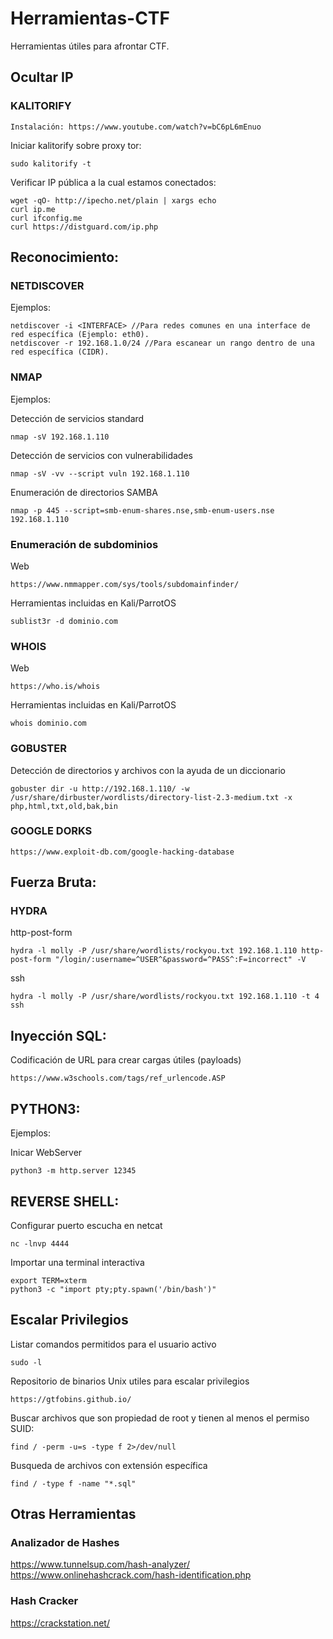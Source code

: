 # Herramientas-CTF
Herramientas útiles para afrontar CTF.

## Ocultar IP
### KALITORIFY
    Instalación: https://www.youtube.com/watch?v=bC6pL6mEnuo

Iniciar kalitorify sobre proxy tor:
```
sudo kalitorify -t
```

Verificar IP pública a la cual estamos conectados:
```
wget -qO- http://ipecho.net/plain | xargs echo
curl ip.me
curl ifconfig.me
curl https://distguard.com/ip.php
```

## Reconocimiento:
### NETDISCOVER
Ejemplos:
```
netdiscover -i <INTERFACE> //Para redes comunes en una interface de red específica (Ejemplo: eth0).
netdiscover -r 192.168.1.0/24 //Para escanear un rango dentro de una red específica (CIDR).
```
### NMAP
Ejemplos:

Detección de servicios standard
```
nmap -sV 192.168.1.110
```
Detección de servicios con vulnerabilidades
```
nmap -sV -vv --script vuln 192.168.1.110
```
Enumeración de directorios SAMBA
```
nmap -p 445 --script=smb-enum-shares.nse,smb-enum-users.nse 192.168.1.110
```
### Enumeración de subdominios
Web
```
https://www.nmmapper.com/sys/tools/subdomainfinder/
```
Herramientas incluidas en Kali/ParrotOS
```
sublist3r -d dominio.com
```
### WHOIS
Web
```
https://who.is/whois
```
Herramientas incluidas en Kali/ParrotOS
```
whois dominio.com
```
### GOBUSTER
Detección de directorios y archivos con la ayuda de un diccionario
```
gobuster dir -u http://192.168.1.110/ -w /usr/share/dirbuster/wordlists/directory-list-2.3-medium.txt -x php,html,txt,old,bak,bin
```
### GOOGLE DORKS
```
https://www.exploit-db.com/google-hacking-database
```
## Fuerza Bruta:
### HYDRA
http-post-form
```
hydra -l molly -P /usr/share/wordlists/rockyou.txt 192.168.1.110 http-post-form "/login/:username=^USER^&password=^PASS^:F=incorrect" -V
```
ssh
```
hydra -l molly -P /usr/share/wordlists/rockyou.txt 192.168.1.110 -t 4 ssh
```

## Inyección SQL:
Codificación de URL para crear cargas útiles (payloads)
```
https://www.w3schools.com/tags/ref_urlencode.ASP
```

## PYTHON3:
Ejemplos:

Inicar WebServer
```
python3 -m http.server 12345
```
## REVERSE SHELL:

Configurar puerto escucha en netcat
```
nc -lnvp 4444
```
Importar una terminal interactiva
```
export TERM=xterm
python3 -c "import pty;pty.spawn('/bin/bash')"
```
## Escalar Privilegios
Listar comandos permitidos para el usuario activo
```
sudo -l
```
Repositorio de binarios Unix utiles para escalar privilegios
```
https://gtfobins.github.io/
```
Buscar archivos que son propiedad de root y tienen al menos el permiso SUID: 
```
find / -perm -u=s -type f 2>/dev/null
```
Busqueda de archivos con extensión específica
```
find / -type f -name "*.sql"
```

## Otras Herramientas
### Analizador de Hashes
https://www.tunnelsup.com/hash-analyzer/
https://www.onlinehashcrack.com/hash-identification.php

### Hash Cracker
https://crackstation.net/

